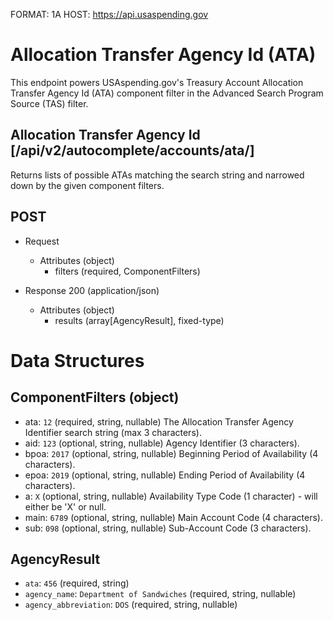 FORMAT: 1A
HOST: https://api.usaspending.gov

# Allocation Transfer Agency Id (ATA)

This endpoint powers USAspending.gov's Treasury Account Allocation Transfer Agency Id (ATA) component filter in the Advanced Search Program Source (TAS) filter.

## Allocation Transfer Agency Id [/api/v2/autocomplete/accounts/ata/]

Returns lists of possible ATAs matching the search string and narrowed down by the given component filters.

## POST
+ Request
    + Attributes (object)
        + filters (required, ComponentFilters)

+ Response 200 (application/json)
    + Attributes (object)
        + results (array[AgencyResult], fixed-type)

# Data Structures

## ComponentFilters (object)
+ ata: `12` (required, string, nullable)
    The Allocation Transfer Agency Identifier search string (max 3 characters).
+ aid: `123` (optional, string, nullable)
    Agency Identifier (3 characters).
+ bpoa: `2017` (optional, string, nullable)
    Beginning Period of Availability (4 characters).
+ epoa: `2019` (optional, string, nullable)
    Ending Period of Availability (4 characters).
+ a: `X` (optional, string, nullable)
    Availability Type Code (1 character) - will either be 'X' or null.
+ main: `6789` (optional, string, nullable)
    Main Account Code (4 characters).
+ sub: `098` (optional, string, nullable)
    Sub-Account Code (3 characters).

## AgencyResult
+ `ata`: `456` (required, string)
+ `agency_name`: `Department of Sandwiches` (required, string, nullable)
+ `agency_abbreviation`: `DOS` (required, string, nullable)
